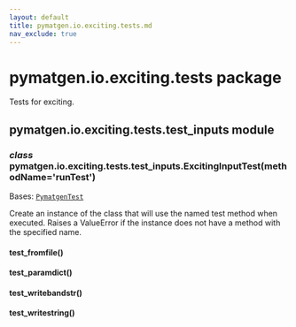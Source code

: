 ```yaml
---
layout: default
title: pymatgen.io.exciting.tests.md
nav_exclude: true
---
```


# pymatgen.io.exciting.tests package

Tests for exciting.


## pymatgen.io.exciting.tests.test_inputs module


### _class_ pymatgen.io.exciting.tests.test_inputs.ExcitingInputTest(methodName='runTest')
Bases: [`PymatgenTest`](pymatgen.util.md#pymatgen.util.testing.PymatgenTest)

Create an instance of the class that will use the named test
method when executed. Raises a ValueError if the instance does
not have a method with the specified name.


#### test_fromfile()

#### test_paramdict()

#### test_writebandstr()

#### test_writestring()